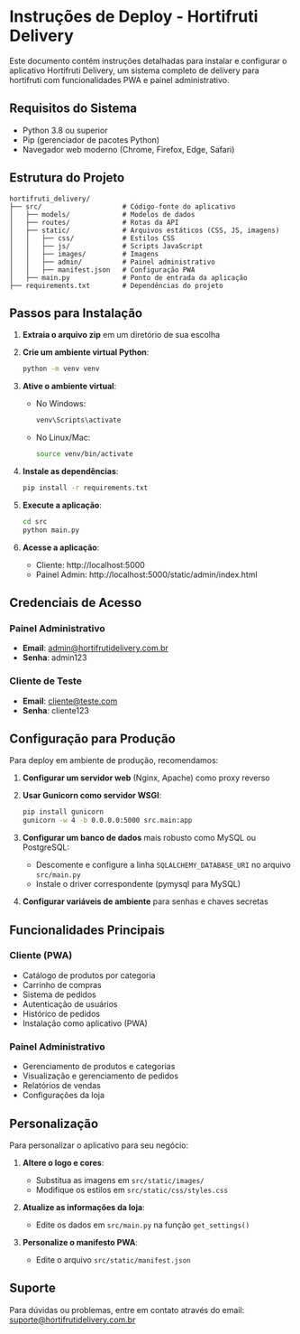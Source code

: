 # Instruções de Deploy - Hortifruti Delivery

Este documento contém instruções detalhadas para instalar e configurar o aplicativo Hortifruti Delivery, um sistema completo de delivery para hortifruti com funcionalidades PWA e painel administrativo.

## Requisitos do Sistema

- Python 3.8 ou superior
- Pip (gerenciador de pacotes Python)
- Navegador web moderno (Chrome, Firefox, Edge, Safari)

## Estrutura do Projeto

```
hortifruti_delivery/
├── src/                    # Código-fonte do aplicativo
│   ├── models/             # Modelos de dados
│   ├── routes/             # Rotas da API
│   ├── static/             # Arquivos estáticos (CSS, JS, imagens)
│   │   ├── css/            # Estilos CSS
│   │   ├── js/             # Scripts JavaScript
│   │   ├── images/         # Imagens
│   │   ├── admin/          # Painel administrativo
│   │   ├── manifest.json   # Configuração PWA
│   ├── main.py             # Ponto de entrada da aplicação
├── requirements.txt        # Dependências do projeto
```

## Passos para Instalação

1. **Extraia o arquivo zip** em um diretório de sua escolha

2. **Crie um ambiente virtual Python**:
   ```bash
   python -m venv venv
   ```

3. **Ative o ambiente virtual**:
   - No Windows:
     ```bash
     venv\Scripts\activate
     ```
   - No Linux/Mac:
     ```bash
     source venv/bin/activate
     ```

4. **Instale as dependências**:
   ```bash
   pip install -r requirements.txt
   ```

5. **Execute a aplicação**:
   ```bash
   cd src
   python main.py
   ```

6. **Acesse a aplicação**:
   - Cliente: http://localhost:5000
   - Painel Admin: http://localhost:5000/static/admin/index.html

## Credenciais de Acesso

### Painel Administrativo
- **Email**: admin@hortifrutidelivery.com.br
- **Senha**: admin123

### Cliente de Teste
- **Email**: cliente@teste.com
- **Senha**: cliente123

## Configuração para Produção

Para deploy em ambiente de produção, recomendamos:

1. **Configurar um servidor web** (Nginx, Apache) como proxy reverso

2. **Usar Gunicorn como servidor WSGI**:
   ```bash
   pip install gunicorn
   gunicorn -w 4 -b 0.0.0.0:5000 src.main:app
   ```

3. **Configurar um banco de dados** mais robusto como MySQL ou PostgreSQL:
   - Descomente e configure a linha `SQLALCHEMY_DATABASE_URI` no arquivo `src/main.py`
   - Instale o driver correspondente (pymysql para MySQL)

4. **Configurar variáveis de ambiente** para senhas e chaves secretas

## Funcionalidades Principais

### Cliente (PWA)
- Catálogo de produtos por categoria
- Carrinho de compras
- Sistema de pedidos
- Autenticação de usuários
- Histórico de pedidos
- Instalação como aplicativo (PWA)

### Painel Administrativo
- Gerenciamento de produtos e categorias
- Visualização e gerenciamento de pedidos
- Relatórios de vendas
- Configurações da loja

## Personalização

Para personalizar o aplicativo para seu negócio:

1. **Altere o logo e cores**: 
   - Substitua as imagens em `src/static/images/`
   - Modifique os estilos em `src/static/css/styles.css`

2. **Atualize as informações da loja**:
   - Edite os dados em `src/main.py` na função `get_settings()`

3. **Personalize o manifesto PWA**:
   - Edite o arquivo `src/static/manifest.json`

## Suporte

Para dúvidas ou problemas, entre em contato através do email: suporte@hortifrutidelivery.com.br

